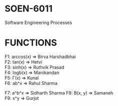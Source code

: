 # SOEN-6011
Software Engineering Processes

# FUNCTIONS

F1: arccos(x) => Birva Harshadbhai  
F2: tan(x) => Hetvi  
F3: sinh(x) => Ruthvik Prasad  
F4: logb(x) => Manikandan  
F5: Γ(x) => Kunal  
F6: ab^x => Rahul Sharma

F7: a^b^x => Sidharth Sharma
F8: B(x, y) => Samaneh  
F9: x^y => Gurjot  

